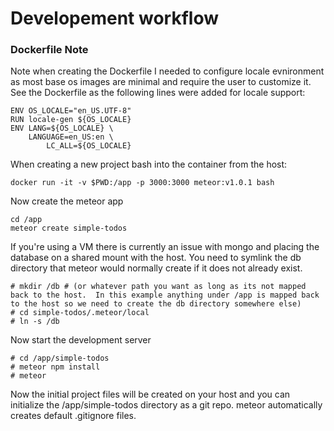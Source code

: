 # Developement workflow

### Dockerfile Note
Note when creating the Dockerfile I needed to configure locale evnironment as most base os images are minimal and require the user to customize it. See the Dockerfile as the following lines were added for locale support:

```
ENV OS_LOCALE="en_US.UTF-8"
RUN locale-gen ${OS_LOCALE}
ENV LANG=${OS_LOCALE} \
    LANGUAGE=en_US:en \
        LC_ALL=${OS_LOCALE}
```

When creating a new project bash into the container from the host:

```
docker run -it -v $PWD:/app -p 3000:3000 meteor:v1.0.1 bash
```

Now create the meteor app

```
cd /app
meteor create simple-todos
```

If you're using a VM there is currently an issue with mongo and placing the database on a shared mount with the host.  You need to symlink the db directory that meteor would normally create if it does not already exist. 

```
# mkdir /db # (or whatever path you want as long as its not mapped back to the host.  In this example anything under /app is mapped back to the host so we need to create the db directory somewhere else)
# cd simple-todos/.meteor/local
# ln -s /db
```

Now start the development server

```
# cd /app/simple-todos
# meteor npm install
# meteor
```

Now the initial project files will be created on your host and you can initialize the /app/simple-todos directory as a git repo.  meteor automatically creates default .gitignore files.

